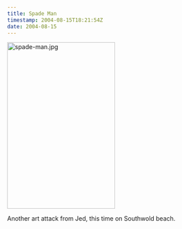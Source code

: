 ```yaml
---
title: Spade Man
timestamp: 2004-08-15T18:21:54Z
date: 2004-08-15
---
```


<img alt="spade-man.jpg" src="http://blog.whatfettle.com/archives/spade-man.jpg" width="250" height="385" border="0" />

Another art attack from Jed, this time on Southwold beach.